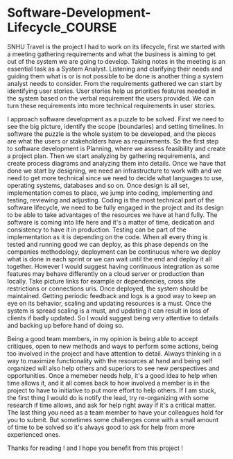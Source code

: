 # Software-Development-Lifecycle_COURSE

SNHU Travel is the project I had to work on its lifecycle, first we started with a meeting gathering requirements and what the business is aiming to get
out of the system we are going to develop. Taking notes in the meeting is an essential task as a System Analyst. Listening and clarifying their needs and 
guiding them what is or is not possible to be done is another thing a system analyst needs to consider. From the requirements gathered we can start by
identifying user stories. User stories help us priorities features needed in the system based on the verbal requirement the users provided. We can turn
these requirements into more technical requirements in user stories.

I approach software development as a puzzle to be solved. First we need to see the big picture, identify the scope (boundaries) and setting timelines. 
In software the puzzle is the whole system to be developed, and the pieces are what the users or stakeholders have as requirements. So the first step to
software development is Planning, where we assess feasibility and create a project plan. Then we start analyzing by gathering requirements, and create 
process diagrams and analyzing them into details. Once we have that done we start by designing, we need an infrastructure to work with and we need to get
more technical since we need to decide what languages to use, operating systems, databases and so on.
Once design is all set, implementation comes to place, we jump into coding, implementing and testing, reviewing and adjusting. Coding is the most technical 
part of the software lifecycle, we need to be fully engaged in the project and its design to be able to take advantages of the resources we have at hand 
fully. The software is coming into life here and it's a matter of time, dedication and consistency to have it in production.
Testing can be part of the implementation as it is depending on the code. 
When all every thing is tested and running good we can deploy, as this phase depends on the companies methodology, deployment can be continuous where we 
deploy what is done in each sprint or we can wait until the end and deploy it all together. However I would suggest having continuous integration as some 
features may behave differently on a cloud server or production than locally. Take picture links for example or dependencies, cross site restrictions or 
connections uris. 
Once deployed, the system should be maintained. Getting periodic feedback and logs is a good way to keep an eye on its behavior, scaling and updating
resources is a must. Once the system is spread scaling is a must, and updating it can result in loss of clients if badly updated. So I would suggest being
very attentive to details and backing up before hand of doing so.

Being a good team members, in my opinion is being able to accept critiques, open to new methods and ways to perform some actions, being too involved in the
project and have attention to detail. Always thinking in a way to maximize functionality with the resources at hand and being self organized will also help 
others and superiors to see new perspectives and opportunities. Once a memeber needs help, it's a good idea to help when time allows it, and it all comes 
back to how involved a member is in the project to have to initiative to put more effort to help others. If I am stuck, the first thing I would do is 
notify the lead, try re-organizing with some research if time allows, and ask for help right away if it's a critical matter. The last thing you need as a 
team member to have your colleagues hold for you to submit. But sometimes some challenges come with a small amount of time to be solved so it's always good
to ask for help from more experienced ones.

Thanks for reading ! and I hope you benefit from this project !

